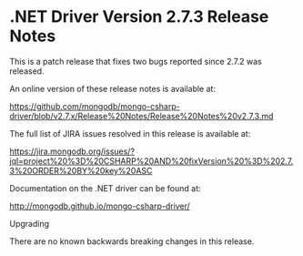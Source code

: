 # .NET Driver Version 2.7.3 Release Notes

This is a patch release that fixes two bugs reported since 2.7.2 was released.

An online version of these release notes is available at:

https://github.com/mongodb/mongo-csharp-driver/blob/v2.7.x/Release%20Notes/Release%20Notes%20v2.7.3.md

The full list of JIRA issues resolved in this release is available at:

https://jira.mongodb.org/issues/?jql=project%20%3D%20CSHARP%20AND%20fixVersion%20%3D%202.7.3%20ORDER%20BY%20key%20ASC

Documentation on the .NET driver can be found at:

http://mongodb.github.io/mongo-csharp-driver/

Upgrading

There are no known backwards breaking changes in this release.
